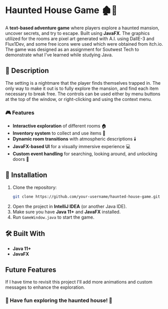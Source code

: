 # Haunted House Game 🏚️👻

A **text-based adventure game** where players explore a haunted mansion, uncover secrets, and try to escape. Built using **JavaFX**.
The graphics utilized for the rooms are pixel art generated with A.I. using DallE-3 and Flux1Dev, and some free icons were used which were obtained from itch.io.
The game was designed as an assignment for Soutwest Tech to demonstrate what I've learned while studying Java.

## 📜 Description
The setting is a nightmare that the player finds themselves trapped in.   The only way to make it out is to fully explore the mansion, and find each item necessary to break free.  The controls can be used either by
menu buttons at the top of the window, or right-clicking and using the context menu.

### 🎮 Features
- **Interactive exploration** of different rooms 🏠
- **Inventory system** to collect and use items 🎒
- **Dynamic room transitions** with atmospheric descriptions 🕯️
- **JavaFX-based UI** for a visually immersive experience 💻
- **Custom event handling** for searching, looking around, and unlocking doors 🚪

## 🚀 Installation
1. Clone the repository:
   ```sh
   git clone https://github.com/your-username/haunted-house-game.git
   ```
2. Open the project in **IntelliJ IDEA** (or another Java IDE).
3. Make sure you have **Java 11+** and **JavaFX** installed.
4. Run `GameWindow.java` to start the game.

## 🛠️ Built With
- **Java 11+**
- **JavaFX**

## Future Features
If I have time to revisit this project I'll add more animations and custom messages to enhance the exploration.


### 👻 Have fun exploring the haunted house! 👀
